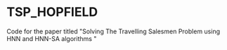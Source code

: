 # TSP_HOPFIELD
Code for the paper titled "Solving The Travelling Salesmen Problem using HNN and HNN-SA algorithms "

